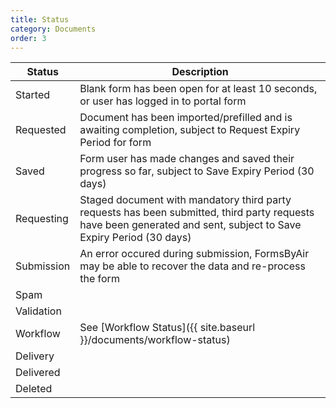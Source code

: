 ```yaml
---
title: Status
category: Documents
order: 3
---
```


|Status|Description|
|---|---|
|Started|Blank form has been open for at least 10 seconds, or user has logged in to portal form|
|Requested|Document has been imported/prefilled and is awaiting completion, subject to Request Expiry Period for form|
|Saved|Form user has made changes and saved their progress so far, subject to Save Expiry Period (30 days)|
|Requesting|Staged document with mandatory third party requests has been submitted, third party requests have been generated and sent, subject to Save Expiry Period (30 days)|
|Submission|An error occured during submission, FormsByAir may be able to recover the data and re-process the form|
|Spam||
|Validation||
|Workflow|See [Workflow Status]({{ site.baseurl }}/documents/workflow-status)|
|Delivery||
|Delivered||
|Deleted||